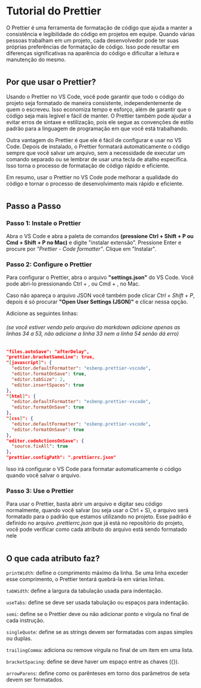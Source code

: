 # Tutorial do Prettier

O Prettier é uma ferramenta de formatação de código que ajuda a manter a consistência e legibilidade do código em projetos em equipe. Quando várias pessoas trabalham em um projeto, cada desenvolvedor pode ter suas próprias preferências de formatação de código. Isso pode resultar em diferenças significativas na aparência do código e dificultar a leitura e manutenção do mesmo.

#

## Por que usar o Prettier?

Usando o Prettier no VS Code, você pode garantir que todo o código do projeto seja formatado de maneira consistente, independentemente de quem o escreveu. Isso economiza tempo e esforço, além de garantir que o código seja mais legível e fácil de manter. O Prettier também pode ajudar a evitar erros de sintaxe e estilização, pois ele segue as convenções de estilo padrão para a linguagem de programação em que você está trabalhando.

Outra vantagem do Prettier é que ele é fácil de configurar e usar no VS Code. Depois de instalado, o Prettier formatará automaticamente o código sempre que você salvar um arquivo, sem a necessidade de executar um comando separado ou se lembrar de usar uma tecla de atalho específica. Isso torna o processo de formatação de código rápido e eficiente.

Em resumo, usar o Prettier no VS Code pode melhorar a qualidade do código e tornar o processo de desenvolvimento mais rápido e eficiente.

#

## Passo a Passo

### Passo 1: Instale o Prettier

Abra o VS Code e abra a paleta de comandos **(pressione Ctrl + Shift + P ou Cmd + Shift + P no Mac)** e digite "instalar extensão". Pressione Enter e procure por _"Prettier - Code formatter"_. Clique em "Instalar".

### Passo 2: Configure o Prettier

Para configurar o Prettier, abra o arquivo **"settings.json"** do VS Code. Você pode abri-lo pressionando Ctrl + , ou Cmd + , no Mac.

Caso não apareça o arquivo JSON você também pode clicar _Ctrl + Shift + P_, depois é só procurar **"Open User Settings (JSON)"** e clicar nessa opção.

Adicione as seguintes linhas:

###### _(se você estiver vendo pelo arquivo do markdown adicione apenas as linhas 34 a 53, não adicione a linha 33 nem a linha 54 senão dá erro)_

```json
"files.autoSave": "afterDelay",
"prettier.bracketSameLine": true,
"[javascript]": {
  "editor.defaultFormatter": "esbenp.prettier-vscode",
  "editor.formatOnSave": true,
  "editor.tabSize": 2,
  "editor.insertSpaces": true
},
"[html]": {
  "editor.defaultFormatter": "esbenp.prettier-vscode",
  "editor.formatOnSave": true
},
"[css]": {
  "editor.defaultFormatter": "esbenp.prettier-vscode",
  "editor.formatOnSave": true
},
"editor.codeActionsOnSave": {
  "source.fixAll": true
},
"prettier.configPath": ".prettierrc.json"
```

Isso irá configurar o VS Code para formatar automaticamente o código quando você salvar o arquivo.

### Passo 3: Use o Prettier

Para usar o Prettier, basta abrir um arquivo e digitar seu código normalmente, quando você salvar (ou seja usar o Ctrl + S), o arquivo será formatado para o padrão que estamos utilizando no projeto. Esse padrão é definido no arquivo ._prettierrc.json_ que já está no repositório do projeto, você pode verificar como cada atributo do arquivo está sendo formatado nele

#

## O que cada atributo faz?

`printWidth`: define o comprimento máximo da linha. Se uma linha exceder esse comprimento, o Prettier tentará quebrá-la em várias linhas.

`tabWidth`: define a largura da tabulação usada para indentação.

`useTabs`: define se deve ser usada tabulação ou espaços para indentação.

`semi`: define se o Prettier deve ou não adicionar ponto e vírgula no final de cada instrução.

`singleQuote`: define se as strings devem ser formatadas com aspas simples ou duplas.

`trailingComma`: adiciona ou remove vírgula no final de um item em uma lista.

`bracketSpacing`: define se deve haver um espaço entre as chaves ({}).

`arrowParens`: define como os parênteses em torno dos parâmetros de seta devem ser formatados.

#